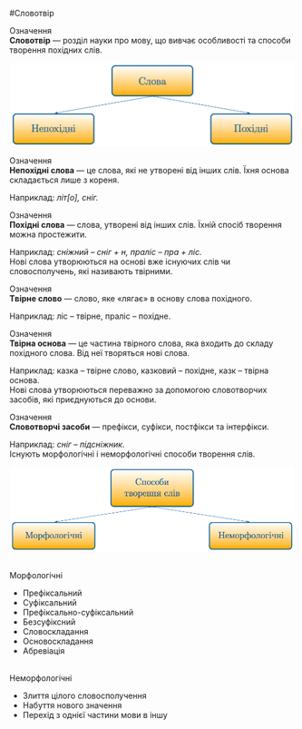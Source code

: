 #Словотвір

<div class="eoz-wrap">
<span class="eoz">Означення</span>
<div class="eoz-text">
<b>Словотвiр</b> — роздiл науки про мову, що вивчає особливостi та способи творення похiдних слiв.
</div>
</div>

<p align="center"><img width="500"class="image" src="../pics/4/slova.png"/></p>

<div class="eoz-wrap">
<span class="eoz">Означення</span>
<div class="eoz-text">
<b>Непохiднi слова</b> — це слова, якi не утворенi вiд iнших слiв. Їхня основа складається лише з кореня.
</div>
</div>

Наприклад: <i>лiт[о], снiг.</i>
<br>

<div class="eoz-wrap">
<span class="eoz">Означення</span>
<div class="eoz-text">
<b>Похiднi слова</b> — слова, утворенi вiд iнших слiв. Їхнiй спосiб творення можна простежити.
</div>
</div>

Наприклад: <i>снiжний – снiг + н, пралiс – пра + лiс.</i><br>
Новi слова утворюються на основi вже iснуючих слiв чи словосполучень, якi називають твiрними.
<br>

<div class="eoz-wrap">
<span class="eoz">Означення</span>
<div class="eoz-text">
<b>Tвiрне слово</b> — слово, яке «лягає» в основу слова похiдного.
</div>
</div>

Наприклад: лiс – твiрне, пралiс – похiдне.

<div class="eoz-wrap">
<span class="eoz">Означення</span>
<div class="eoz-text">
<b>Твiрна основа</b> — це частина твiрного слова, яка входить до складу похiдного слова. Вiд неї творяться новi слова.
</div>
</div>

Наприклад: казка – твiрне слово, казковий – похiдне, казк – твiрна основа.<br>
Новi слова утворюються переважно за допомогою словотворчих засобiв, якi приєднуються до основи.

<div class="eoz-wrap">
<span class="eoz">Означення</span>
<div class="eoz-text">
<b>Словотворчi засоби</b> — префiкси, суфiкси, постфiкси та iнтерфiкси.
</div>
</div>

Наприклад: <i>снiг – пiдснiжник</i>.<br>
Iснують морфологiчнi i неморфологiчнi способи творення слiв.
<br>

<p align="center"><img width="500"class="image" src="../pics/4/sposobi_tvor.png"/></p>

<br>
<span class="p1">Морфологiчнi</span>
<ul>
<li>Префiксальний</li>
<li>Суфiксальний</li>
<li>Префiксально-суфiксальний</li> 
<li>Безсуфiксний</li>
<li>Словоскладання </li>
<li>Основоскладання </li>
<li>Абревiацiя</li>
</ul>

<br>
<span class="p1">Неморфологiчні</span>
<ul>
<li>Злиття цiлого словосполучення</li>
<li>Набуття нового значення</li>
<li>Перехiд з однiєї частини мови в iншу</li>
</ul>




